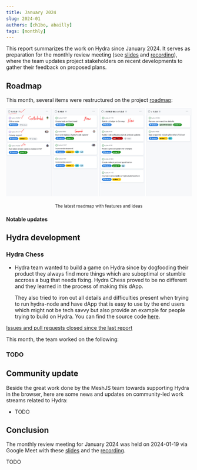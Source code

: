 ```yaml
---
title: January 2024
slug: 2024-01
authors: [ch1bo, abailly]
tags: [monthly]
---
```


This report summarizes the work on Hydra since January 2024. It serves as
preparation for the monthly review meeting (see [slides][slides] and
[recording][recording]), where the team updates project stakeholders on recent
developments to gather their feedback on proposed plans.

## Roadmap

This month, several items were restructured on the project
[roadmap](https://github.com/orgs/input-output-hk/projects/21/views/7):

![The roadmap with features and ideas](./img/2024-01-roadmap.jpg) <small><center>The latest roadmap with features and ideas</center></small>

#### Notable updates

## Hydra development

### Hydra Chess

- Hydra team wanted to build a game on Hydra since by dogfooding their product
  they always find more things which are suboptimal or stumble accross a bug
  that needs fixing. Hydra Chess proved to be no different and they learned in
  the process of making this dApp.

  They also tried to iron out all details and difficulties present when trying
  to run hydra-node and have dApp that is easy to use by the end users which
  might not be tech savvy but also provide an example for people trying to
  build on Hydra. You can find the source code
  [here](https://github.com/abailly-iohk/hydra-chess).

[Issues and pull requests closed since the last
report](https://github.com/input-output-hk/hydra/issues?q=is%3Aclosed+sort%3Aupdated-desc+closed%3A2023-11-30..2024-01-31)

This month, the team worked on the following:

### TODO

## Community update

Beside the great work done by the MeshJS team towards supporting Hydra in the browser, here are some news and updates on community-led work streams related to Hydra:

* TODO

## Conclusion

The monthly review meeting for January 2024 was held on 2024-01-19 via Google
Meet with these [slides][slides] and the [recording][recording].

TODO

[slides]: https://docs.google.com/presentation/d/1JA_frlOXVrrBeaBGUnIq3U9cclrfU1A2cZR9B2AeVJg
[recording]: https://drive.google.com/file/d/1-iv8IveUzA2KrJV_Kqrgx4ts05Ow0zjM
